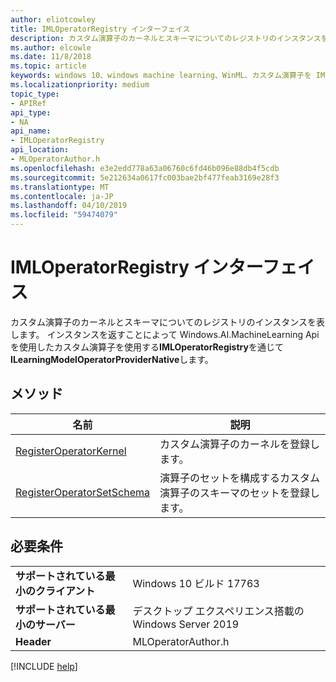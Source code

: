 ```yaml
---
author: eliotcowley
title: IMLOperatorRegistry インターフェイス
description: カスタム演算子のカーネルとスキーマについてのレジストリのインスタンスを表します。
ms.author: elcowle
ms.date: 11/8/2018
ms.topic: article
keywords: windows 10、windows machine learning、WinML、カスタム演算子を IMLOperatorRegistry
ms.localizationpriority: medium
topic_type:
- APIRef
api_type:
- NA
api_name:
- IMLOperatorRegistry
api_location:
- MLOperatorAuthor.h
ms.openlocfilehash: e3e2edd778a63a06760c6fd46b096e88db4f5cdb
ms.sourcegitcommit: 5e212634a0617fc003bae2bf477feab3169e28f3
ms.translationtype: MT
ms.contentlocale: ja-JP
ms.lasthandoff: 04/10/2019
ms.locfileid: "59474079"
---
```

# <a name="imloperatorregistry-interface"></a>IMLOperatorRegistry インターフェイス

カスタム演算子のカーネルとスキーマについてのレジストリのインスタンスを表します。 インスタンスを返すことによって Windows.AI.MachineLearning Api を使用したカスタム演算子を使用する**IMLOperatorRegistry**を通じて**ILearningModelOperatorProviderNative**します。

## <a name="methods"></a>メソッド

| 名前 | 説明 |
|------|-------------|
| [RegisterOperatorKernel](IMLOperatorRegistry_RegisterOperatorKernel.md) | カスタム演算子のカーネルを登録します。 |
| [RegisterOperatorSetSchema](IMLOperatorRegistry_RegisterOperatorSetSchema.md) | 演算子のセットを構成するカスタム演算子のスキーマのセットを登録します。 |

## <a name="requirements"></a>必要条件

| | |
|-|-|
| **サポートされている最小のクライアント** | Windows 10 ビルド 17763 |
| **サポートされている最小のサーバー** | デスクトップ エクスペリエンス搭載の Windows Server 2019 |
| **Header** | MLOperatorAuthor.h |

[!INCLUDE [help](../includes/get-help.md)]
